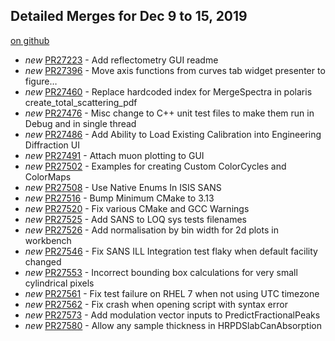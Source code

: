 

Detailed Merges for Dec 9 to 15, 2019
-------------------------------------
[on github](https://github.com/mantidproject/mantid/pulls?q=is%3Apr+merged%3A2019-12-10..2019-12-15)

* *new* [PR27223](https://github.com/mantidproject/mantid/pull/27223) - Add reflectometry GUI readme
* *new* [PR27396](https://github.com/mantidproject/mantid/pull/27396) - Move axis functions from curves tab widget presenter to figure…
* *new* [PR27460](https://github.com/mantidproject/mantid/pull/27460) - Replace hardcoded index for MergeSpectra in polaris create_total_scattering_pdf
* *new* [PR27476](https://github.com/mantidproject/mantid/pull/27476) - Misc change to C++ unit test files to make them run in Debug and in single thread
* *new* [PR27486](https://github.com/mantidproject/mantid/pull/27486) - Add Ability to Load Existing Calibration into Engineering Diffraction UI
* *new* [PR27491](https://github.com/mantidproject/mantid/pull/27491) - Attach muon plotting to GUI
* *new* [PR27502](https://github.com/mantidproject/mantid/pull/27502) - Examples for creating Custom ColorCycles and ColorMaps
* *new* [PR27508](https://github.com/mantidproject/mantid/pull/27508) - Use Native Enums In ISIS SANS
* *new* [PR27516](https://github.com/mantidproject/mantid/pull/27516) - Bump Minimum CMake to 3.13
* *new* [PR27520](https://github.com/mantidproject/mantid/pull/27520) - Fix various CMake and GCC Warnings
* *new* [PR27525](https://github.com/mantidproject/mantid/pull/27525) - Add SANS to LOQ sys tests filenames
* *new* [PR27526](https://github.com/mantidproject/mantid/pull/27526) - Add normalisation by bin width for 2d plots in workbench
* *new* [PR27546](https://github.com/mantidproject/mantid/pull/27546) - Fix SANS ILL Integration test flaky when default facility changed
* *new* [PR27553](https://github.com/mantidproject/mantid/pull/27553) - Incorrect bounding box calculations for very small cylindrical pixels
* *new* [PR27561](https://github.com/mantidproject/mantid/pull/27561) - Fix test failure on RHEL 7 when not using UTC timezone
* *new* [PR27562](https://github.com/mantidproject/mantid/pull/27562) - Fix crash when opening script with syntax error
* *new* [PR27573](https://github.com/mantidproject/mantid/pull/27573) - Add modulation vector inputs to PredictFractionalPeaks
* *new* [PR27580](https://github.com/mantidproject/mantid/pull/27580) - Allow any sample thickness in HRPDSlabCanAbsorption
